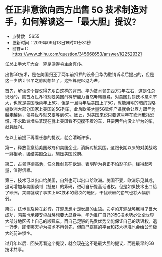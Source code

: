 # 任正非意欲向西方出售 5G 技术制造对手，如何解读这一「最大胆」提议?
- 点赞数：5655
- 更新时间：2019年09月13日18时01分31秒
- 回答url：https://www.zhihu.com/question/345668653/answer/822529321
<body>
 <p data-pid="D6G34mRQ">任总出手大开大合，算是深得毛主席真传。</p>
 <p data-pid="EUPUpm18">出售5G技术，是在美国归还了两年前扣押的设备且华为撤销诉讼后提出的，但是这一步估计很早之前就想好了，这招算是以退为进。</p>
 <p data-pid="bc6Ki7fl">首先，解读这个提议得先明白这样的背景。华为技术领先西方2年左右，这是任总说过的，而西方世界特别是美国的科研能力自然毋庸置疑。对美国封锁技术意义不大，也就是美国晚两年上5G，但是一旦两年后美国上了5G，就能用明的暗的策略逼欧洲大部分国家上美国的5G列车，此后欧美大量5G延伸产品就会让西方跟华为越走越远，领导世界就又要等到6G。因此，对美国来说只要这两年在欧洲散播恐慌，不求欧洲墙头草现在就上美国看不见摸不着的车，只要两年内没上华为的车，就算胜利。</p>
 <p data-pid="v7i3OFEB">在以上前提下再看任总的提议，就会清晰许多。</p>
 <p data-pid="jR6ehRMq">第一，释放善意给美国政府和美国企业，消解对抗氛围。这跟长期以来的对美战略一脉相承，团结美国企业，施压美国政府。</p>
 <p data-pid="LEPsnkKi">第二，占领道德高地，任总舞剑意在欧洲。表明华为身正不怕影子斜，经得起考量，值得信赖。</p>
 <p data-pid="ovlIjpme">第三，技术可以出口给美国，自然也可以出口给欧洲。美国不要，欧洲乐见其成，退可增加与美国谈判（扯皮）的筹码，进可自研提高话语权。但是如果技术出口给了欧洲，美国就成了事实上5G技术的最次的地区，干扰欧洲的底气也将大幅削弱。</p>
 <p data-pid="LWCdeRfW">第四，技术普及势在必行，开源思想才是发展的主流。安卓的开源战略赢得了巨大成功，鸿蒙也承接安卓战略想要大显身手，华为推广自己的5G技术势必让全世界大部分地区搭上自己的顺风车，而自己足够的先发优势又能保证自己的话语权。退一万步，即使哪天华为技术不再领先，但自己搭建的平台和技术标准也会给公司极大的前进惯性。</p>
 <p data-pid="Kkjo_BSy">过几年以后，回头再看这个提议，就会现在这不是最大胆的提议，而是最早的5G技术共享。</p>
</body>